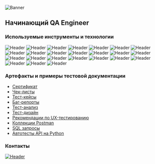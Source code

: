 ![Banner](https://github.com/Solution-Found/Solution-Found/tree/master/assets/banner.png)

## Начинающий QA Engineer

### Используемые инструменты и технологии

![Header](https://img.shields.io/badge/Яндекс_Трекер-090909?style=for-the-badge&logo=yandex&logoColor=136be1)
![Header](https://img.shields.io/badge/YouTrack-090909?style=for-the-badge&logo=youtrack&logoColor=f76935)
![Header](https://img.shields.io/badge/Yandex_Wiki-090909?style=for-the-badge&logo=wiki&logoColor=7ede2b)
![Header](https://img.shields.io/badge/Notion-090909?style=for-the-badge&logo=notion&logoColor=8cc4d7)
![Header](https://img.shields.io/badge/TMS-090909?style=for-the-badge&logo=tms&logoColor=0074d0)
![Header](https://img.shields.io/badge/Figma-090909?style=for-the-badge&logo=figma&logoColor=7d5fa6)
![Header](https://img.shields.io/badge/DevTools-090909?style=for-the-badge&logo=googlechrome&logoColor=2674f2)
![Header](https://img.shields.io/badge/Charles-090909?style=for-the-badge&logo=charles&logoColor=8cc4d7)
![Header](https://img.shields.io/badge/JSON-090909?style=for-the-badge&logo=json&logoColor=616161)
![Header](https://img.shields.io/badge/SOAP-090909?style=for-the-badge&logo=soap&logoColor=2674f2)
![Header](https://img.shields.io/badge/XML-090909?style=for-the-badge&logo=xml&logoColor=3ad07d)
![Header](https://img.shields.io/badge/XSD-090909?style=for-the-badge&logo=xsd&logoColor=71b556)
![Header](https://img.shields.io/badge/Postman-090909?style=for-the-badge&logo=postman&logoColor=f76935)
![Header](https://img.shields.io/badge/cURL-090909?style=for-the-badge&logo=curl&logoColor=8cc4d7)
![Header](https://img.shields.io/badge/Cygwin-090909?style=for-the-badge&logo=cygwin&logoColor=00618a)
![Header](https://img.shields.io/badge/Terminal-090909?style=for-the-badge&logo=terminal&logoColor=4aa73c)
![Header](https://img.shields.io/badge/Apidoc-090909?style=for-the-badge&logo=apidoc&logoColor=2674f2)
![Header](https://img.shields.io/badge/Swagger-090909?style=for-the-badge&logo=swagger&logoColor=7ede2b)
![Header](https://img.shields.io/badge/Android_Studio-090909?style=for-the-badge&logo=androidstudio&logoColor=3ad07d)
![Header](https://img.shields.io/badge/API-090909?style=for-the-badge&logo=api&logoColor=f76935)
![Header](https://img.shields.io/badge/PostgreSQL-090909?style=for-the-badge&logo=postgreSQL&logoColor=8cc4d7)
![Header](https://img.shields.io/badge/Git-090909?style=for-the-badge&logo=git&logoColor=E44F30)
![Header](https://img.shields.io/badge/PyCharm-090909?style=for-the-badge&logo=pycharm&logoColor=92E164)
![Header](https://img.shields.io/badge/Pytest-090909?style=for-the-badge&logo=pytest&logoColor=8cc4d7)

### Артефакты и примеры тестовой документации
- [Сертификат]()
- [Чек-листы]()
- [Тест-кейсы]()
- [Баг-репорты]()
- [Тест-анализ]()
- [Тест-дизайн]()
- [Рекомендации по UX-тестированию]()
- [Коллекции Postman]()
- [SQL запросы]()
- [Автотесты API на Python](https://github.com/Solution-Found/Solution-Found/tree/master/autotests)

### Контакты
[![Header](https://img.shields.io/badge/Telegram-090909?style=for-the-badge&logo=telegram&logoColor=31a5db)](https://t.me/solution_found)